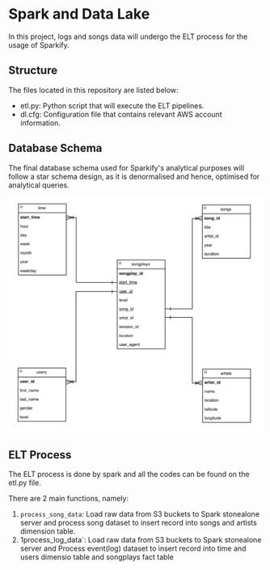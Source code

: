 # Spark and Data Lake
In this project, logs and songs data will undergo the ELT process for the usage of Sparkify.

## Structure
The files located in this repository are listed below:
- etl.py: Python script that will execute the ELT pipelines.
- dl.cfg: Configuration file that contains relevant AWS account information.

## Database Schema
The final database schema used for Sparkify's analytical purposes will follow a star schema design, as it is denormalised and hence, optimised for analytical queries. 

![Database Schema](https://github.com/Gianatmaja/Udacity-Data-Engineering-Nanodegree/blob/main/Data-Lake-AWS/Screenshot%202022-03-05%20at%203.27.01%20PM.png)

## ELT Process
The ELT process is done by spark and all the codes can be found on the etl.py file.

There are 2 main functions, namely:
1. `process_song_data`: Load raw data from S3 buckets to Spark stonealone server and process song dataset to insert record into songs and artists dimension table.
2. 1process_log_data`: Load raw data from S3 buckets to Spark stonealone server and Process event(log) dataset to insert record into time and users dimensio table and songplays fact table
